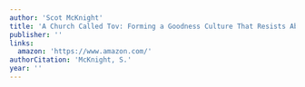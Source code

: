 ```yaml
---
author: 'Scot McKnight'
title: 'A Church Called Tov: Forming a Goodness Culture That Resists Abuses of Power and Promotes Healing'
publisher: ''
links:
  amazon: 'https://www.amazon.com/'
authorCitation: 'McKnight, S.'
year: ''
---
```

